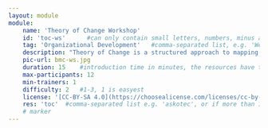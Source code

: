 ```yaml
---
layout: module
module:
    name: 'Theory of Change Workshop'
    id: 'toc-ws'      #can only contain small letters, numbers, minus and underscore. needs to be the same as the file name
    tag: 'Organizational Development'   #comma-separated list, e.g. 'Web' or if more than 1: 'Open Source, Hardware & Repair, Sustainability, Media & Art, Community & Moderation, Data_Security & Research'
    description: "Theory of Change is a structured approach to mapping out the steps you need to take to tackle the challenge you have identified. It encourages a long-term view and encompasses the social, cultural and economic impact you want to make. Use it to test your idea, review your situation or plan ahead." #Be clear about the impact you want to create
    pic-url: bmc-ws.jpg
    duration: 15    #introduction time in minutes, the resources have their own time blocks
    max-participants: 12
    min-trainers: 1
    difficulty: 2   #1-3, 1 is easyest
    license: '[CC-BY-SA 4.0](https://choosealicense.com/licenses/cc-by-sa-4.0/)'
    res: 'toc'  #comma-separated list e.g. 'askotec', or if more than 1: 'askotec, ohg'
    # marker
---  
```

